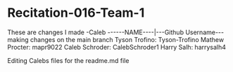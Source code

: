 # Recitation-016-Team-1
These are changes I made -Caleb
------NAME----|---Github Username---
making changes on the main branch
Tyson Trofino: Tyson-Trofino
Mathew Procter: mapr9022
Caleb Schroder: CalebSchroder1
Harry Salh: harrysalh4

Editing Calebs files for the readme.md file
